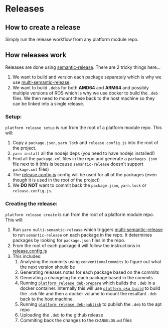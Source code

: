 # Releases

## How to create a release

Simply run the release workflow from any platform module repo.


## How releases work

Releases are done using [semantic-release](https://github.com/semantic-release/semantic-release). There are 2 tricky things here... 
1. We want to build and version each package separately which is why we use [multi-semantic-release](https://github.com/qiwi/multi-semantic-release). 
2. We want to build `.deb`s for both **AMD64** and **ARM64** and possibly multiple versions of ROS which is why we use docker to build the `.deb` files. We then need to mount these back to the host machine so they can be linked into a single release.


### Setup:
`platform release setup` is run from the root of a platform module repo. This will:

1. Copy a `package.json`, `yarn.lock` and `release.config.js` into the root of the project.
2. `yarn install` all the nodejs deps (you need to have nodejs installed!)
3. Find all the `package.xml` files in the repo and generate a `packages.json` file next to it (this is because `semantic-release` doesn't support `package.xml` files)
4. The [release.config.js](../platform_cli/assets/release.config.js) config will be used for all of the packages (even though it is used in the root of the project)
5. We **DO NOT** want to commit back the `package.json`, `yarn.lock` or `release.config.js`.

### Creating the release:
`platform release create` is run from the root of a platform module repo. This will:

1. Run `yarn multi-semantic-release` which triggers [multi-semantic-release](https://github.com/qiwi/multi-semantic-release) to run `semantic-release` on each package in the repo. It determines packages by looking for `package.json` files in the repo.
2. From the root of each package it will follow the instructions in [release.config.js](../platform_cli//assets/release.config.js)
3. This includes:
   1. Analysing the commits using `conventionalcommits` to figure out what the next version should be
   2. Generating releases notes for each package based on the commits
   3. Generating a changelog for each package based in the commits
   4. Running [`platform release deb-prepare`](../platform_cli/groups/release.py#:~:text=deb_prepare) which builds the `.deb` in a docker container. Internally this will use [`platform pkg build`](../platform_cli/groups/packaging.py#:~:text=build) to build the `.deb` file and then a docker volume to mount the resultant `.deb` back to the host machine.
   5. Running [`platform release deb-publish`](../platform_cli/groups/release.py#:~:text=deb_publish) to publish the `.deb` to the apt repo
   6. Uploading the `.deb` to the github release
   7. Commiting back the changes to the `CHANGELOG.md` files
